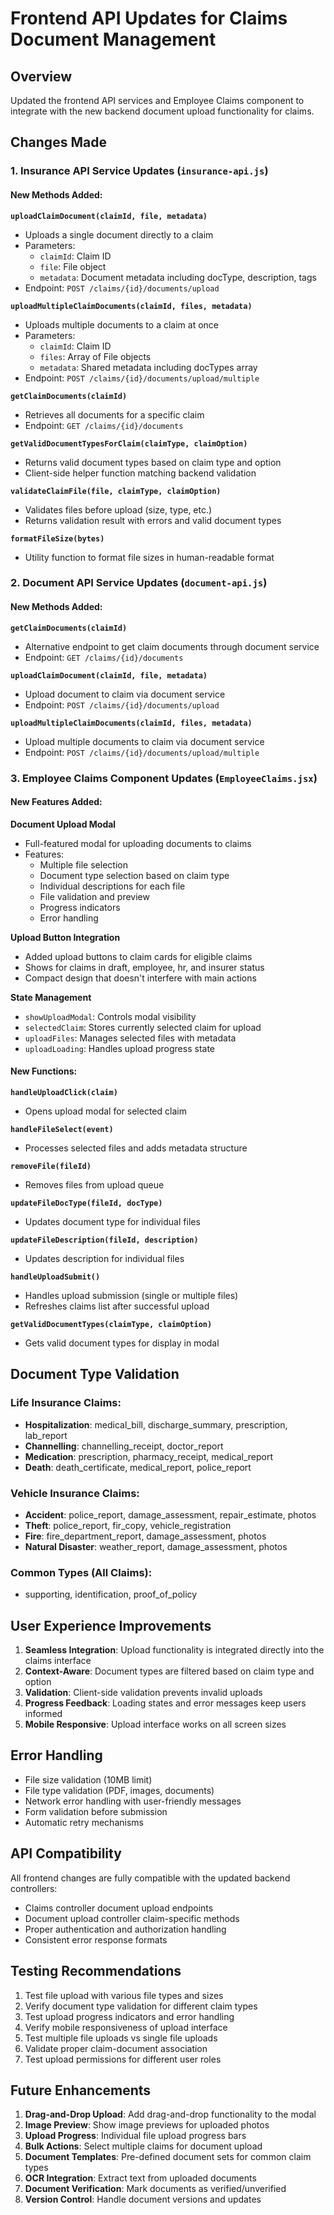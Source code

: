 # Frontend API Updates for Claims Document Management

## Overview
Updated the frontend API services and Employee Claims component to integrate with the new backend document upload functionality for claims.

## Changes Made

### 1. Insurance API Service Updates (`insurance-api.js`)

#### New Methods Added:

**`uploadClaimDocument(claimId, file, metadata)`**
- Uploads a single document directly to a claim
- Parameters:
  - `claimId`: Claim ID
  - `file`: File object
  - `metadata`: Document metadata including docType, description, tags
- Endpoint: `POST /claims/{id}/documents/upload`

**`uploadMultipleClaimDocuments(claimId, files, metadata)`**
- Uploads multiple documents to a claim at once
- Parameters:
  - `claimId`: Claim ID
  - `files`: Array of File objects
  - `metadata`: Shared metadata including docTypes array
- Endpoint: `POST /claims/{id}/documents/upload/multiple`

**`getClaimDocuments(claimId)`**
- Retrieves all documents for a specific claim
- Endpoint: `GET /claims/{id}/documents`

**`getValidDocumentTypesForClaim(claimType, claimOption)`**
- Returns valid document types based on claim type and option
- Client-side helper function matching backend validation

**`validateClaimFile(file, claimType, claimOption)`**
- Validates files before upload (size, type, etc.)
- Returns validation result with errors and valid document types

**`formatFileSize(bytes)`**
- Utility function to format file sizes in human-readable format

### 2. Document API Service Updates (`document-api.js`)

#### New Methods Added:

**`getClaimDocuments(claimId)`**
- Alternative endpoint to get claim documents through document service
- Endpoint: `GET /claims/{id}/documents`

**`uploadClaimDocument(claimId, file, metadata)`**
- Upload document to claim via document service
- Endpoint: `POST /claims/{id}/documents/upload`

**`uploadMultipleClaimDocuments(claimId, files, metadata)`**
- Upload multiple documents to claim via document service
- Endpoint: `POST /claims/{id}/documents/upload/multiple`

### 3. Employee Claims Component Updates (`EmployeeClaims.jsx`)

#### New Features Added:

**Document Upload Modal**
- Full-featured modal for uploading documents to claims
- Features:
  - Multiple file selection
  - Document type selection based on claim type
  - Individual descriptions for each file
  - File validation and preview
  - Progress indicators
  - Error handling

**Upload Button Integration**
- Added upload buttons to claim cards for eligible claims
- Shows for claims in draft, employee, hr, and insurer status
- Compact design that doesn't interfere with main actions

**State Management**
- `showUploadModal`: Controls modal visibility
- `selectedClaim`: Stores currently selected claim for upload
- `uploadFiles`: Manages selected files with metadata
- `uploadLoading`: Handles upload progress state

#### New Functions:

**`handleUploadClick(claim)`**
- Opens upload modal for selected claim

**`handleFileSelect(event)`**
- Processes selected files and adds metadata structure

**`removeFile(fileId)`**
- Removes files from upload queue

**`updateFileDocType(fileId, docType)`**
- Updates document type for individual files

**`updateFileDescription(fileId, description)`**
- Updates description for individual files

**`handleUploadSubmit()`**
- Handles upload submission (single or multiple files)
- Refreshes claims list after successful upload

**`getValidDocumentTypes(claimType, claimOption)`**
- Gets valid document types for display in modal

## Document Type Validation

### Life Insurance Claims:
- **Hospitalization**: medical_bill, discharge_summary, prescription, lab_report
- **Channelling**: channelling_receipt, doctor_report  
- **Medication**: prescription, pharmacy_receipt, medical_report
- **Death**: death_certificate, medical_report, police_report

### Vehicle Insurance Claims:
- **Accident**: police_report, damage_assessment, repair_estimate, photos
- **Theft**: police_report, fir_copy, vehicle_registration
- **Fire**: fire_department_report, damage_assessment, photos
- **Natural Disaster**: weather_report, damage_assessment, photos

### Common Types (All Claims):
- supporting, identification, proof_of_policy

## User Experience Improvements

1. **Seamless Integration**: Upload functionality is integrated directly into the claims interface
2. **Context-Aware**: Document types are filtered based on claim type and option
3. **Validation**: Client-side validation prevents invalid uploads
4. **Progress Feedback**: Loading states and error messages keep users informed
5. **Mobile Responsive**: Upload interface works on all screen sizes

## Error Handling

- File size validation (10MB limit)
- File type validation (PDF, images, documents)
- Network error handling with user-friendly messages
- Form validation before submission
- Automatic retry mechanisms

## API Compatibility

All frontend changes are fully compatible with the updated backend controllers:
- Claims controller document upload endpoints
- Document upload controller claim-specific methods
- Proper authentication and authorization handling
- Consistent error response formats

## Testing Recommendations

1. Test file upload with various file types and sizes
2. Verify document type validation for different claim types
3. Test upload progress indicators and error handling
4. Verify mobile responsiveness of upload interface
5. Test multiple file uploads vs single file uploads
6. Validate proper claim-document association
7. Test upload permissions for different user roles

## Future Enhancements

1. **Drag-and-Drop Upload**: Add drag-and-drop functionality to the modal
2. **Image Preview**: Show image previews for uploaded photos
3. **Upload Progress**: Individual file upload progress bars
4. **Bulk Actions**: Select multiple claims for document upload
5. **Document Templates**: Pre-defined document sets for common claim types
6. **OCR Integration**: Extract text from uploaded documents
7. **Document Verification**: Mark documents as verified/unverified
8. **Version Control**: Handle document versions and updates